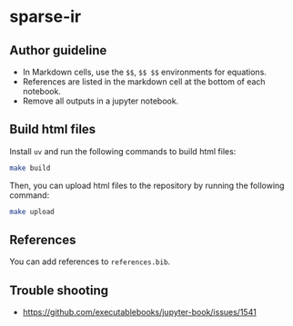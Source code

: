 # sparse-ir

## Author guideline

* In Markdown cells, use the `$$`, `$$ $$` environments for equations.
* References are listed in the markdown cell at the bottom of each notebook.
* Remove all outputs in a jupyter notebook.

## Build html files
Install `uv` and run the following commands to build html files:

```bash
make build
```

Then, you can upload html files to the repository by running the following command:

```bash
make upload
```

## References
You can add references to `references.bib`.

## Trouble shooting

* https://github.com/executablebooks/jupyter-book/issues/1541
